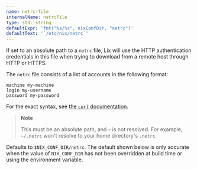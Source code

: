 ```yaml
---
name: netrc-file
internalName: netrcFile
type: std::string
defaultExpr: 'fmt("%s/%s", nixConfDir, "netrc")'
defaultText: '`/etc/nix/netrc`'
---
```

If set to an absolute path to a `netrc` file, Lix will use the HTTP
authentication credentials in this file when trying to download from
a remote host through HTTP or HTTPS.

The `netrc` file consists of a list of accounts in the following
format:

    machine my-machine
    login my-username
    password my-password

For the exact syntax, see [the `curl`
documentation](https://everything.curl.dev/usingcurl/netrc.html).

> **Note**
>
> This must be an absolute path, and `~` is not resolved. For
> example, `~/.netrc` won't resolve to your home directory's
> `.netrc`.

Defaults to `$NIX_CONF_DIR/netrc`.
The default shown below is only accurate when the value of `NIX_CONF_DIR` has not been overridden at build time or using the environment variable.

